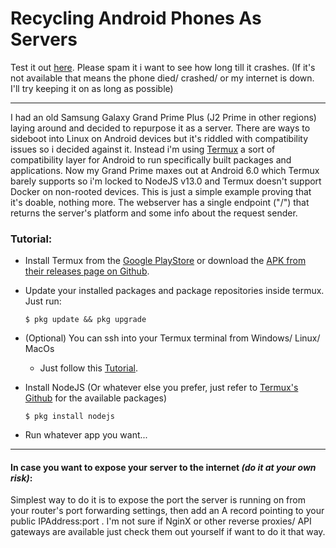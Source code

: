 # Recycling Android Phones As Servers
Test it out [here](http://mobile.benahmed.tech). Please spam it i want to see how long till it crashes. (If it's not available that means the phone died/ crashed/ or my internet is down. I'll try keeping it on as long as possible)
___
I had an old Samsung Galaxy Grand Prime Plus (J2 Prime in other regions) laying around and decided to repurpose it as a server.
There are ways to sideboot into Linux on Android devices but it's riddled with compatibility issues so i decided against it.
Instead i'm using [Termux](https://termux.dev/en/) a sort of compatibility layer for Android to run specifically built packages and applications.
Now my Grand Prime maxes out at Android 6.0 which Termux barely supports so i'm locked to NodeJS v13.0 and Termux doesn't support Docker on non-rooted devices.
This is just a simple example proving that it's doable, nothing more.
The webserver has a single endpoint ("/") that returns the server's platform and some info about the request sender.
### Tutorial:

 - Install Termux from the [Google PlayStore](https://play.google.com/store/apps/details?id=com.termux&hl=en&gl=US) or download the [APK from their releases page on Github](https://github.com/termux/termux-app/releases).
 - Update your installed packages and package repositories inside termux. Just run:
 

       $ pkg update && pkg upgrade
       

 - (Optional) You can ssh into your Termux terminal from Windows/ Linux/ MacOs
	 - Just follow this [Tutorial](https://joeprevite.com/ssh-termux-from-computer/).

 - Install NodeJS (Or whatever else you prefer, just refer to [Termux's Github](https://wiki.termux.com/wiki/Package_Management) for the available packages)
 

 

       $ pkg install nodejs


 - Run whatever app you want...
___
#### In case you want to expose your server to the internet *(do it at your own risk)*:
Simplest way to do it is to expose the port the server is running on from your router's port forwarding settings, then add an A record pointing to your public IPAddress:port .
I'm not sure if NginX or other reverse proxies/ API gateways are available just check them out yourself if want to do it that way.

    
